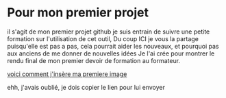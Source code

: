 # Pour mon premier projet
il s'agit de mon premier projet github
je suis entrain de suivre une petite formation sur l'utilisation de cet outil, Du coup ICI je vous la partage
puisqu'elle est pas a pas, cela pourrait aider les nouveaux, et pourquoi pas aux anciens de me donner de nouvelles idées 
Je l'ai crée pour montrer le rendu final de mon premier devoir de formation au formateur.

[voici comment j'insère ma premiere image](https://share.google/images/LEs4RVUENKwcyfQYe)

ehh, j'avais oublié, je dois copier le lien pour lui envoyer
